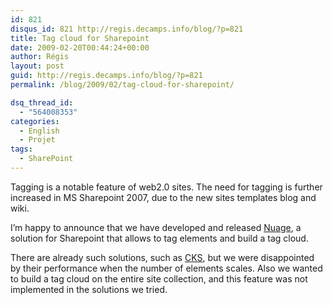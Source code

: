 ```yaml
---
id: 821
disqus_id: 821 http://regis.decamps.info/blog/?p=821
title: Tag cloud for Sharepoint
date: 2009-02-20T00:44:24+00:00
author: Régis
layout: post
guid: http://regis.decamps.info/blog/?p=821
permalink: /blog/2009/02/tag-cloud-for-sharepoint/

dsq_thread_id:
  - "564008353"
categories:
  - English
  - Projet
tags:
  - SharePoint
---
```

Tagging is a notable feature of web2.0 sites. The need for tagging is further increased in MS Sharepoint 2007, due to the new sites templates blog and wiki. 

I’m happy to announce that we have developed and released [Nuage](http://www.codeplex.com/nuage), a solution for Sharepoint that allows to tag elements and build a tag cloud.

There are already such solutions, such as [CKS](http://www.codeplex.com/CKS/Release/ProjectReleases.aspx?ReleaseId=4820), but we were disappointed by their performance when the number of elements scales.
Also we wanted to build a tag cloud on the entire site collection, and this feature was not implemented in the solutions we tried.
